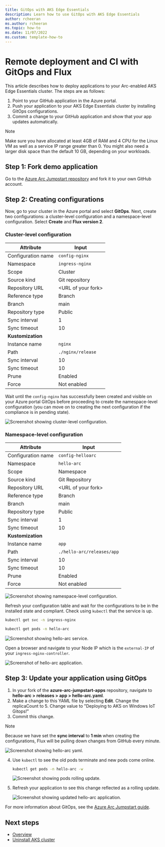 ```yaml
---
title: GitOps with AKS Edge Essentials
description: Learn how to use GitOps with AKS Edge Essentials
author: rcheeran
ms.author: rcheeran
ms.topic: how-to
ms.date: 11/07/2022
ms.custom: template-how-to
---
```


# Remote deployment and CI with GitOps and Flux

This article describes how to deploy applications to your Arc-enabled AKS Edge Essentials cluster. The steps are as follows:

1. Point to your GitHub application in the Azure portal.
2. Push your application to your AKS Edge Essentials cluster by installing GitOps configurations.
3. Commit a change to your GitHub application and show that your app updates automatically.

> [!NOTE]
> Make sure you have allocated at least 4GB of RAM and 4 CPU for the Linux VM as well as a service IP range greater than 0. You might also need a larger disk space than the default 10 GB, depending on your workloads.

## Step 1: Fork demo application

Go to the [Azure Arc Jumpstart repository](https://github.com/microsoft/azure-arc-jumpstart-apps) and fork it to your own GitHub account.

## Step 2: Creating configurations

Now, go to your cluster in the Azure portal and select **GitOps**. Next, create two configurations: a cluster-level configuration and a namespace-level configuration. Select **Create** and **Flux version 2**.

### Cluster-level configuration

| Attribute | Input |
| --- | --- |
| Configuration name | `config-nginx` |
| Namespace | `ingress-nginx` |
| Scope | Cluster |
| Source kind | Git repository |
| Repository URL | \<URL of your fork\>|
| Reference type | Branch |
| Branch | main |
| Repository type | Public |
| Sync interval | 1 |
| Sync timeout | 10 |
| **Kustomization** | |
| Instance name | `nginx` |
| Path | `./nginx/release` |
| Sync interval | 10 |
| Sync timeout | 10 |
| Prune | Enabled |
| Force | Not enabled |

Wait until the `config-nginx` has successfully been created and visible on your Azure portal GitOps before proceeding to create the namespace-level configuration (you can move on to creating the next configuration if the compliance is in pending state).

![Screenshot showing cluster-level configuration.](media/aks-edge/gitops-first-config.png)

### Namespace-level configuration

| Attribute | Input |
| --- | --- |
| Configuration name | `config-helloarc` |
| Namespace | `hello-arc` |
| Scope | Namespace |
| Source kind | Git Repository |
| Repository URL | \<URL of your fork\>|
| Reference type | Branch |
| Branch | main |
| Repository type | Public |
| Sync interval | 1 |
| Sync timeout | 10 |
| **Kustomization** | |
| Instance name | `app` |
| Path | `./hello-arc/releases/app` |
| Sync interval | 10 |
| Sync timeout | 10 |
| Prune | Enabled |
| Force | Not enabled |

![Screenshot showing namespace-level configuration.](media/aks-edge/gitops-second-config.png)

Refresh your configuration table and wait for the configurations to be in the installed state and compliant. Check using `kubectl` that the service is up.

```bash
kubectl get svc -n ingress-nginx
```

```bash
kubectl get pods -n hello-arc
```

![Screenshot showing hello-arc service.](media/aks-edge/hello-arc-pods-up.png)

Open a browser and navigate to your Node IP which is the `external-IP` of your `ingress-nginx-controller`.

![Screenshot of hello-arc application.](media/aks-edge/hello-arc-app-success.png)

## Step 3: Update your application using GitOps

1. In your fork of the **azure-arc-jumpstart-apps** repository, navigate to **hello-arc > releases > app > hello-arc.yaml**.
2. Make a change to this YAML file by selecting **Edit**. Change the replicaCount to 5. Change value to "Deploying to AKS on Windows IoT Gitops!"
3. Commit this change.

>[!NOTE]
> Because we have set the **sync interval** to **1 min** when creating the configurations, Flux will be pulling down changes from GitHub every minute.

![Screenshot showing hello-arc yaml.](media/aks-edge/edit-yaml.png)

4. Use `kubectl` to see the old pods terminate and new pods come online.

    ```bash
    kubectl get pods -n hello-arc -w
    ```

    ![Screenshot showing pods rolling update.](media/aks-edge/pods-rolling-update.png)

5. Refresh your application to see this change reflected as a rolling update.

    ![Screenshot showing updated hello-arc application.](media/aks-edge/app-update-success.png)

For more information about GitOps, see the [Azure Arc Jumpstart guide](https://azurearcjumpstart.io/azure_arc_jumpstart/azure_arc_k8s/day2/microk8s/local_microk8s_gitops_helm/#deploy-gitops-configurations-and-perform-helm-based-gitops-flow-on-microk8s-as-an-azure-arc-connected-cluster).


## Next steps

- [Overview](aks-edge-overview.md)
- [Uninstall AKS cluster](aks-edge-howto-uninstall.md)
